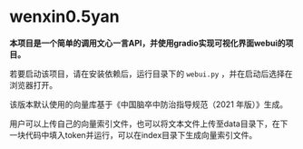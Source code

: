 # wenxin0.5yan

**本项目是一个简单的调用文心一言API，并使用gradio实现可视化界面webui的项目。**

若要启动该项目，请在安装依赖后，运行目录下的 `webui.py` ，并在启动后选择在浏览器打开。

该版本默认使用的向量库基于《中国脑卒中防治指导规范（2021 年版）》生成。

用户可以上传自己的向量索引文件，也可以将文本文件上传至data目录下，在下一块代码中填入token并运行，可以在index目录下生成向量索引文件。
